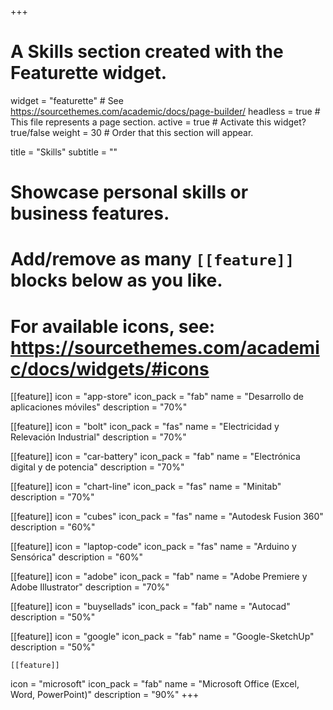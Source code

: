 +++
# A Skills section created with the Featurette widget.
widget = "featurette"  # See https://sourcethemes.com/academic/docs/page-builder/
headless = true  # This file represents a page section.
active = true  # Activate this widget? true/false
weight = 30  # Order that this section will appear.

title = "Skills"
subtitle = ""

# Showcase personal skills or business features.
# 
# Add/remove as many `[[feature]]` blocks below as you like.
# 
# For available icons, see: https://sourcethemes.com/academic/docs/widgets/#icons

[[feature]]
  icon = "app-store"
  icon_pack = "fab"
  name = "Desarrollo de aplicaciones móviles"
  description = "70%"
  
    
[[feature]]
  icon = "bolt"
  icon_pack = "fas"
  name = "Electricidad y Relevación Industrial"
  description = "70%"
  
    
[[feature]]
  icon = "car-battery"
  icon_pack = "fab"
  name = "Electrónica digital y de potencia"
  description = "70%"
  
  
[[feature]]
  icon = "chart-line"
  icon_pack = "fas"
  name = "Minitab"
  description = "70%"  
  
[[feature]]
  icon = "cubes"
  icon_pack = "fas"
  name = "Autodesk Fusion 360"
  description = "60%"
  
    
[[feature]]
  icon = "laptop-code"
  icon_pack = "fas"
  name = "Arduino y Sensórica"
  description = "60%"


[[feature]]
  icon = "adobe"
  icon_pack = "fab"
  name = "Adobe Premiere y Adobe Illustrator"
  description = "70%"
  
  [[feature]]
  icon = "buysellads"
  icon_pack = "fab"
  name = "Autocad"
  description = "50%"

  [[feature]]
  icon = "google"
  icon_pack = "fab"
  name = "Google-SketchUp"
  description = "50%"
  
    [[feature]]
  icon = "microsoft"
  icon_pack = "fab"
  name = "Microsoft Office (Excel, Word, PowerPoint)"
  description = "90%"
+++
